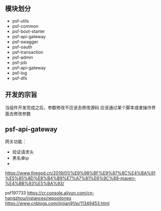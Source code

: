 ## 模块划分
- psf-utils
- psf-common
- psf-boot-starter
- psf-api-gateway
- psf-swagger
- psf-oauth
- psf-transaction
- psf-admin
- psf-job
- psf-api-gateway
- psf-log
- psf-dfs

## 开发的宗旨

当组件开发完成之后，参数修改不应该去修改源码 应该通过某个脚本或者操作界面去修改参数

## psf-api-gateway

网关功能：

- 验证请求头
- 黑名单ip
- 

https://www.firegod.cn/2019/01/%E9%98%BF%E9%87%8C%E4%BA%91%E5%85%8D%E8%B4%B9%E7%A7%81%E6%9C%89-maven-%E4%BB%93%E5%BA%93/

psf197733
https://cr.console.aliyun.com/cn-hangzhou/instances/repositories
https://www.cnblogs.com/jinjian91/p/11349453.html


